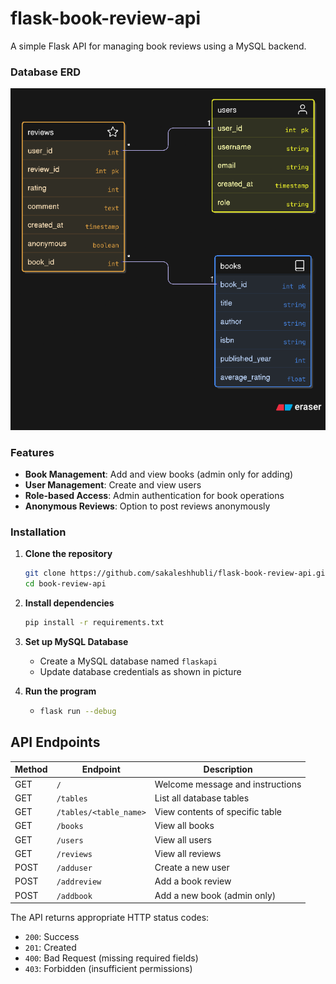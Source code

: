 # flask-book-review-api
A simple Flask API for managing book reviews using a MySQL backend.

### Database ERD

![App Screenshot](./db.png)

### Features

- **Book Management**: Add and view books (admin only for adding)
- **User Management**: Create and view users
- **Role-based Access**: Admin authentication for book operations
- **Anonymous Reviews**: Option to post reviews anonymously


### Installation

1. **Clone the repository**
   ```bash
   git clone https://github.com/sakaleshhubli/flask-book-review-api.git
   cd book-review-api
   ```

2. **Install dependencies**
   ```bash
   pip install -r requirements.txt
   ```

3. **Set up MySQL Database**
   - Create a MySQL database named `flaskapi`
   - Update database credentials as shown in picture
  
4. **Run the program**
   - ```bash
     flask run --debug
     ```


## API Endpoints


| Method | Endpoint | Description |
|--------|----------|-------------|
| GET | `/` | Welcome message and instructions |
| GET | `/tables` | List all database tables |
| GET | `/tables/<table_name>` | View contents of specific table |
| GET | `/books` | View all books |
| GET | `/users` | View all users |
| GET | `/reviews` | View all reviews |
| POST | `/adduser` | Create a new user |
| POST | `/addreview` | Add a book review |
| POST | `/addbook` | Add a new book (admin only) |



The API returns appropriate HTTP status codes:
- `200`: Success
- `201`: Created
- `400`: Bad Request (missing required fields)
- `403`: Forbidden (insufficient permissions)
